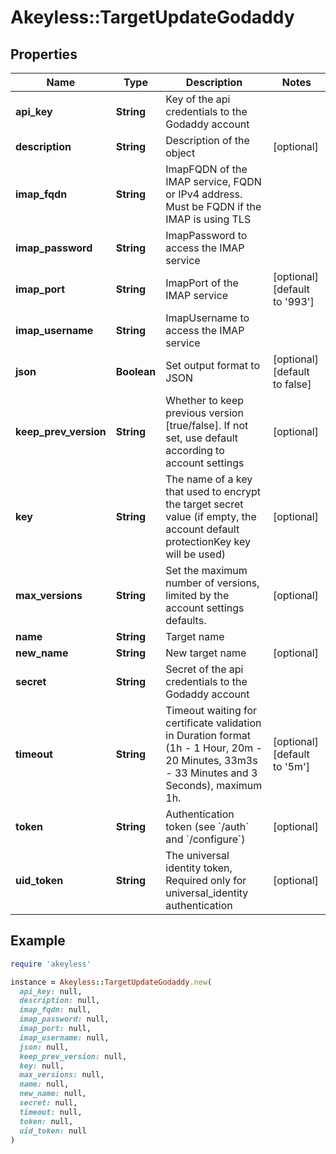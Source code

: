 # Akeyless::TargetUpdateGodaddy

## Properties

| Name | Type | Description | Notes |
| ---- | ---- | ----------- | ----- |
| **api_key** | **String** | Key of the api credentials to the Godaddy account |  |
| **description** | **String** | Description of the object | [optional] |
| **imap_fqdn** | **String** | ImapFQDN of the IMAP service, FQDN or IPv4 address. Must be FQDN if the IMAP is using TLS |  |
| **imap_password** | **String** | ImapPassword to access the IMAP service |  |
| **imap_port** | **String** | ImapPort of the IMAP service | [optional][default to &#39;993&#39;] |
| **imap_username** | **String** | ImapUsername to access the IMAP service |  |
| **json** | **Boolean** | Set output format to JSON | [optional][default to false] |
| **keep_prev_version** | **String** | Whether to keep previous version [true/false]. If not set, use default according to account settings | [optional] |
| **key** | **String** | The name of a key that used to encrypt the target secret value (if empty, the account default protectionKey key will be used) | [optional] |
| **max_versions** | **String** | Set the maximum number of versions, limited by the account settings defaults. | [optional] |
| **name** | **String** | Target name |  |
| **new_name** | **String** | New target name | [optional] |
| **secret** | **String** | Secret of the api credentials to the Godaddy account |  |
| **timeout** | **String** | Timeout waiting for certificate validation in Duration format (1h - 1 Hour, 20m - 20 Minutes, 33m3s - 33 Minutes and 3 Seconds), maximum 1h. | [optional][default to &#39;5m&#39;] |
| **token** | **String** | Authentication token (see &#x60;/auth&#x60; and &#x60;/configure&#x60;) | [optional] |
| **uid_token** | **String** | The universal identity token, Required only for universal_identity authentication | [optional] |

## Example

```ruby
require 'akeyless'

instance = Akeyless::TargetUpdateGodaddy.new(
  api_key: null,
  description: null,
  imap_fqdn: null,
  imap_password: null,
  imap_port: null,
  imap_username: null,
  json: null,
  keep_prev_version: null,
  key: null,
  max_versions: null,
  name: null,
  new_name: null,
  secret: null,
  timeout: null,
  token: null,
  uid_token: null
)
```

